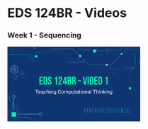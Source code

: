 # EDS 124BR - Videos

### Week 1 - Sequencing
<p> <a href="https://youtu.be/qQUIAXceEC8">
         <img alt="Qries" src="https://github.com/kevinlee-2000/EDS-124BR---Teaching-Computational-Thinking/blob/main/thumbnails/video1.png"
              width=300" > </a> </p>

              
